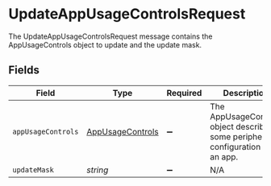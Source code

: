 # UpdateAppUsageControlsRequest

 The UpdateAppUsageControlsRequest message contains the AppUsageControls object to update and the update mask.



## Fields

| Field                                                                             | Type                                                                              | Required                                                                          | Description                                                                       |
| --------------------------------------------------------------------------------- | --------------------------------------------------------------------------------- | --------------------------------------------------------------------------------- | --------------------------------------------------------------------------------- |
| `appUsageControls`                                                                | [AppUsageControls](../../models/shared/appusagecontrols.md)                       | :heavy_minus_sign:                                                                |  The AppUsageControls object describes some peripheral configuration for an app.<br/> |
| `updateMask`                                                                      | *string*                                                                          | :heavy_minus_sign:                                                                | N/A                                                                               |